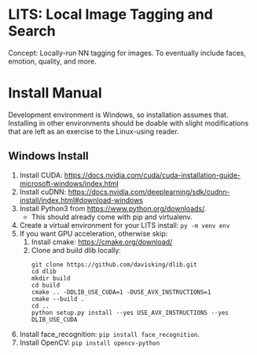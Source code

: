 # LITS: Local Image Tagging and Search
Concept: Locally-run NN tagging for images. To eventually include faces, emotion, quality, and more.

# Install Manual 

Development environment is Windows, so installation assumes that. Installing in other environments should be doable with slight modifications that are left as an exercise to the Linux-using reader.

## Windows Install
1. Install CUDA: https://docs.nvidia.com/cuda/cuda-installation-guide-microsoft-windows/index.html
1. Install cuDNN: https://docs.nvidia.com/deeplearning/sdk/cudnn-install/index.html#download-windows
1. Install Python3 from https://www.python.org/downloads/.
   - This should already come with pip and virtualenv.
1. Create a virtual environment for your LITS install: `py -m venv env`
1. If you want GPU acceleration, otherwise skip:
    1. Install cmake: https://cmake.org/download/
    1. Clone and build dlib locally:
        ```
        git clone https://github.com/davisking/dlib.git
        cd dlib
        mkdir build
        cd build
        cmake .. -DDLIB_USE_CUDA=1 -DUSE_AVX_INSTRUCTIONS=1
        cmake --build .
        cd ..
        python setup.py install --yes USE_AVX_INSTRUCTIONS --yes DLIB_USE_CUDA
        ```
1. Install face_recognition: `pip install face_recognition`.
1. Install OpenCV: `pip install opencv-python`

